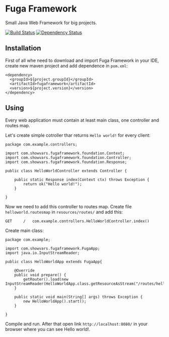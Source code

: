 Fuga Framework
=======
Small Java Web Framework for big projects.

[![Build Status](https://travis-ci.org/IntCode/Fuga-Framework.svg?branch=master)](https://travis-ci.org/IntCode/Fuga-Framework)
[![Dependency Status](https://www.versioneye.com/user/projects/55b8dac9653762001700136e/badge.svg?style=flat)](https://www.versioneye.com/user/projects/55b8dac9653762001700136e)


## Installation

First of all whe need to download and import Fuga Framework in your IDE, create new maven project and add dependence in `pom.xml`:

```
<dependency>
  <groupId>${project.groupId}</groupId>
  <artifactId>fugaframework</artifactId>
  <version>${project.version}</version>
</dependency>
```

## Using

Every web application must contain at least main class, one controller and routes map.

Let's create simple cotroller thar returns `Hello world!` for every client:

```
package com.example.controllers;

import com.showvars.fugaframework.foundation.Context;
import com.showvars.fugaframework.foundation.Controller;
import com.showvars.fugaframework.foundation.Response;

public class HelloWorldController extends Controller {

    public static Response index(Context ctx) throws Exception {
        return ok("Hello world!");
    }

}
```

Now we need to add this controller to routes map. Create file `helloworld.routesmap` in `resources/routes/` and add this:

```
GET     /   com.example.controllers.HelloWorldController.index()
```


Create main class:

```
package com.example;

import com.showvars.fugaframework.FugaApp;
import java.io.InputStreamReader;

public class HelloWorldApp extends FugaApp{

	@Override
	public void prepare() {
	    getRouter().load(new InputStreamReader(HelloWorldApp.class.getResourceAsStream("/routes/helloworld.routesmap")));
	}
	
    public static void main(String[] args) throws Exception {
        new HelloWorldApp().start();
    }

}
```

Compile and run. After that open link `http://localhost:8080/` in your browser where you can see Hello world!.
